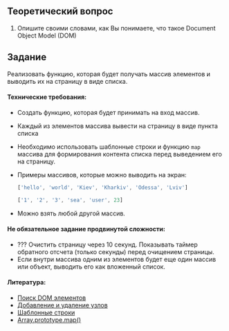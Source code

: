 ## Теоретический вопрос

1. Опишите своими словами, как Вы понимаете, что такое Document Object Model (DOM)

## Задание

Реализовать функцию, которая будет получать массив элементов и выводить их на страницу в виде списка.

#### Технические требования:
- Создать функцию, которая будет принимать на вход массив.
- Каждый из элементов массива вывести на страницу в виде пункта списка
- Необходимо использовать шаблонные строки и функцию `map` массива для формирования контента списка перед выведением его на страницу.
- Примеры массивов, которые можно выводить на экран: 
   ```javascript
   ['hello', 'world', 'Kiev', 'Kharkiv', 'Odessa', 'Lviv']
   ```
   
   ```javascript
   ['1', '2', '3', 'sea', 'user', 23]
   ```
- Можно взять любой другой массив.

#### Не обязательное задание продвинутой сложности:
- ??? Очистить страницу через 10 секунд. Показывать таймер обратного отсчета (только секунды) перед очищением страницы.
- Если внутри массива одним из элементов будет еще один массив или объект, выводить его как вложенный список.

#### Литература:
- [Поиск DOM элементов](https://learn.javascript.ru/searching-elements-dom)
- [Добавление и удаление узлов](https://learn.javascript.ru/modifying-document)
- [Шаблонные строки](http://learn.javascript.ru/es-string)
- [Array.prototype.map()](https://developer.mozilla.org/ru/docs/Web/JavaScript/Reference/Global_Objects/Array/map)